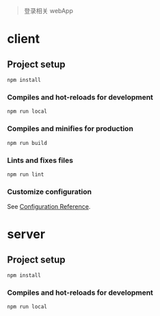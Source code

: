 > 登录相关 webApp

# client

## Project setup
```
npm install
```

### Compiles and hot-reloads for development
```
npm run local
```

### Compiles and minifies for production
```
npm run build
```

### Lints and fixes files
```
npm run lint
```

### Customize configuration
See [Configuration Reference](https://cli.vuejs.org/config/).

# server
## Project setup
```
npm install
```

### Compiles and hot-reloads for development
```
npm run local